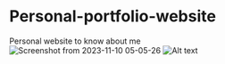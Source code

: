 # Personal-portfolio-website
Personal website to know about me
![Screenshot from 2023-11-10 05-05-26](https://github.com/punekarshailesh/Personal-portfolio-website/assets/117573279/1838f979-7abe-44de-a2a1-a412711e247e)
![Alt text]()
